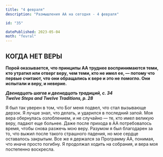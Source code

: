 ```yaml
---
title: "4 февраля"
description: "Размышления АА на сегодня - 4 февраля"

id: "35"

datePublished: 2023-05-04
moth: "fevral"
---
```


## КОГДА НЕТ ВЕРЫ

**Порой оказывается, что принципы АА труднее воспринимаются теми, кто утратил
или отверг веру, чем теми, кто не имел ее, — потому что первые считают, что
они обращались к вере и это не помогло. Они испытали и веру, и неверие.**

**_Двенадцать шагов и двенадцать традиций, с. 34  
Twelve Steps and Twelve Traditions, p. 28_**

Я был так уверен в том, что Бог меня подвел, что стал вызывающе дерзок. Я
лучше знал, что делать, и ударился в последний запой. Моя вера обернулась
озлоблением, и не случайно — те, кто имел великую веру, падают еще больнее.
Даже после прихода в АА потребовалось время, чтобы снова разжечь мою веру.
Разумом я был благодарен за то, что выжил после такого страшного падения, но
мое сердце оставалось закрытым. Все же я держался за Программу АА, понимая,
что иначе просто погибну. Я продолжал ходить на собрания, и вера моя
постепенно воскресла.
